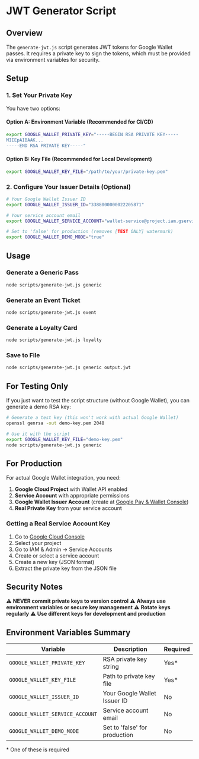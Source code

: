 # JWT Generator Script

## Overview

The `generate-jwt.js` script generates JWT tokens for Google Wallet passes. It requires a private key to sign the tokens, which must be provided via environment variables for security.

## Setup

### 1. Set Your Private Key

You have two options:

#### Option A: Environment Variable (Recommended for CI/CD)

```bash
export GOOGLE_WALLET_PRIVATE_KEY="-----BEGIN RSA PRIVATE KEY-----
MIIEpAIBAAK...
-----END RSA PRIVATE KEY-----"
```

#### Option B: Key File (Recommended for Local Development)

```bash
export GOOGLE_WALLET_KEY_FILE="/path/to/your/private-key.pem"
```

### 2. Configure Your Issuer Details (Optional)

```bash
# Your Google Wallet Issuer ID
export GOOGLE_WALLET_ISSUER_ID="3388000000022205871"

# Your service account email
export GOOGLE_WALLET_SERVICE_ACCOUNT="wallet-service@project.iam.gserviceaccount.com"

# Set to 'false' for production (removes [TEST ONLY] watermark)
export GOOGLE_WALLET_DEMO_MODE="true"
```

## Usage

### Generate a Generic Pass

```bash
node scripts/generate-jwt.js generic
```

### Generate an Event Ticket

```bash
node scripts/generate-jwt.js event
```

### Generate a Loyalty Card

```bash
node scripts/generate-jwt.js loyalty
```

### Save to File

```bash
node scripts/generate-jwt.js generic output.jwt
```

## For Testing Only

If you just want to test the script structure (without Google Wallet), you can generate a demo RSA key:

```bash
# Generate a test key (this won't work with actual Google Wallet)
openssl genrsa -out demo-key.pem 2048

# Use it with the script
export GOOGLE_WALLET_KEY_FILE="demo-key.pem"
node scripts/generate-jwt.js generic
```

## For Production

For actual Google Wallet integration, you need:

1. **Google Cloud Project** with Wallet API enabled
2. **Service Account** with appropriate permissions
3. **Google Wallet Issuer Account** (create at [Google Pay & Wallet Console](https://pay.google.com/business/console))
4. **Real Private Key** from your service account

### Getting a Real Service Account Key

1. Go to [Google Cloud Console](https://console.cloud.google.com)
2. Select your project
3. Go to IAM & Admin → Service Accounts
4. Create or select a service account
5. Create a new key (JSON format)
6. Extract the private key from the JSON file

## Security Notes

⚠️ **NEVER commit private keys to version control**
⚠️ **Always use environment variables or secure key management**
⚠️ **Rotate keys regularly**
⚠️ **Use different keys for development and production**

## Environment Variables Summary

| Variable                        | Description                   | Required |
| ------------------------------- | ----------------------------- | -------- |
| `GOOGLE_WALLET_PRIVATE_KEY`     | RSA private key string        | Yes\*    |
| `GOOGLE_WALLET_KEY_FILE`        | Path to private key file      | Yes\*    |
| `GOOGLE_WALLET_ISSUER_ID`       | Your Google Wallet Issuer ID  | No       |
| `GOOGLE_WALLET_SERVICE_ACCOUNT` | Service account email         | No       |
| `GOOGLE_WALLET_DEMO_MODE`       | Set to 'false' for production | No       |

\* One of these is required
